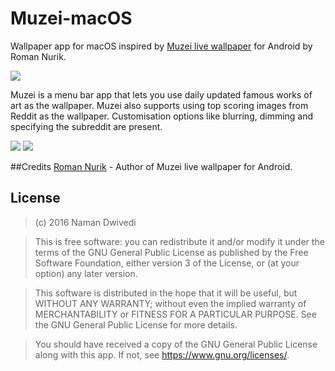 # Muzei-macOS

Wallpaper app for macOS inspired by [Muzei live wallpaper](https://github.com/romannurik/muzei) for Android by Roman Nurik.

<img src="https://raw.githubusercontent.com/naman14/Muzei-macOS/master/screenshots/screenshot1.png" >

Muzei is a menu bar app that lets you use daily updated famous works of art as the wallpaper.
Muzei also supports using top scoring images from Reddit as the wallpaper. Customisation options like blurring, dimming and specifying the subreddit are present.

<img src="https://raw.githubusercontent.com/naman14/Muzei-macOS/master/screenshots/screenshot2.png">
<img src="https://raw.githubusercontent.com/naman14/Muzei-macOS/master/screenshots/screenshot3.png" >

##Credits
   [Roman Nurik](https://github.com/romannurik) - Author of Muzei live wallpaper for Android.

## License

>(c) 2016 Naman Dwivedi 

>This is free software: you can redistribute it and/or modify it under the terms of the GNU General Public License as published by the Free Software Foundation, either version 3 of the License, or (at your option) any later version. 

>This software is distributed in the hope that it will be useful, but WITHOUT ANY WARRANTY; without even the implied warranty of MERCHANTABILITY or FITNESS FOR A PARTICULAR PURPOSE. See the GNU General Public License for more details. 

>You should have received a copy of the GNU General Public License along with this app. If not, see <https://www.gnu.org/licenses/>.

